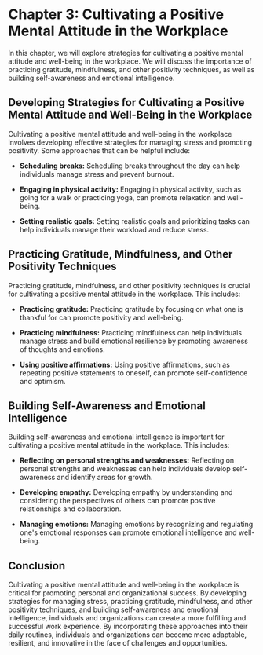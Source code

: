 Chapter 3: Cultivating a Positive Mental Attitude in the Workplace
==================================================================

In this chapter, we will explore strategies for cultivating a positive mental attitude and well-being in the workplace. We will discuss the importance of practicing gratitude, mindfulness, and other positivity techniques, as well as building self-awareness and emotional intelligence.

Developing Strategies for Cultivating a Positive Mental Attitude and Well-Being in the Workplace
------------------------------------------------------------------------------------------------

Cultivating a positive mental attitude and well-being in the workplace involves developing effective strategies for managing stress and promoting positivity. Some approaches that can be helpful include:

* **Scheduling breaks:** Scheduling breaks throughout the day can help individuals manage stress and prevent burnout.

* **Engaging in physical activity:** Engaging in physical activity, such as going for a walk or practicing yoga, can promote relaxation and well-being.

* **Setting realistic goals:** Setting realistic goals and prioritizing tasks can help individuals manage their workload and reduce stress.

Practicing Gratitude, Mindfulness, and Other Positivity Techniques
------------------------------------------------------------------

Practicing gratitude, mindfulness, and other positivity techniques is crucial for cultivating a positive mental attitude in the workplace. This includes:

* **Practicing gratitude:** Practicing gratitude by focusing on what one is thankful for can promote positivity and well-being.

* **Practicing mindfulness:** Practicing mindfulness can help individuals manage stress and build emotional resilience by promoting awareness of thoughts and emotions.

* **Using positive affirmations:** Using positive affirmations, such as repeating positive statements to oneself, can promote self-confidence and optimism.

Building Self-Awareness and Emotional Intelligence
--------------------------------------------------

Building self-awareness and emotional intelligence is important for cultivating a positive mental attitude in the workplace. This includes:

* **Reflecting on personal strengths and weaknesses:** Reflecting on personal strengths and weaknesses can help individuals develop self-awareness and identify areas for growth.

* **Developing empathy:** Developing empathy by understanding and considering the perspectives of others can promote positive relationships and collaboration.

* **Managing emotions:** Managing emotions by recognizing and regulating one's emotional responses can promote emotional intelligence and well-being.

Conclusion
----------

Cultivating a positive mental attitude and well-being in the workplace is critical for promoting personal and organizational success. By developing strategies for managing stress, practicing gratitude, mindfulness, and other positivity techniques, and building self-awareness and emotional intelligence, individuals and organizations can create a more fulfilling and successful work experience. By incorporating these approaches into their daily routines, individuals and organizations can become more adaptable, resilient, and innovative in the face of challenges and opportunities.
